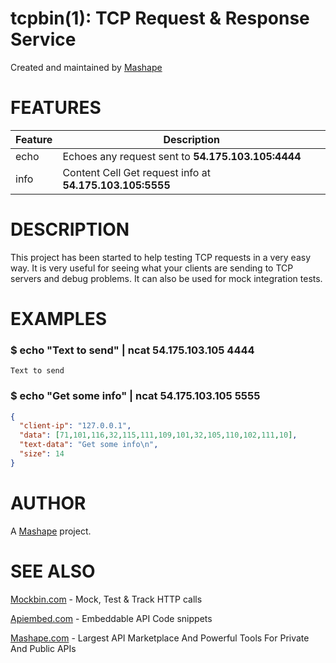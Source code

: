 # tcpbin(1): TCP Request & Response Service
Created and maintained by [Mashape](https://www.mashape.com)

# FEATURES

Feature  | Description
------------- | -------------
echo  | Echoes any request sent to **54.175.103.105:4444**
info  | Content Cell Get request info at **54.175.103.105:5555**

# DESCRIPTION

This project has been started to help testing TCP requests in a very easy way. It is very useful for seeing what your clients are sending to TCP servers and debug problems. It can also be used for mock integration tests.

# EXAMPLES

### $ echo "Text to send" | ncat 54.175.103.105 4444

```
Text to send
```

### $ echo "Get some info" | ncat 54.175.103.105 5555

```json
{
  "client-ip": "127.0.0.1",
  "data": [71,101,116,32,115,111,109,101,32,105,110,102,111,10],
  "text-data": "Get some info\n",
  "size": 14
}
```

# AUTHOR

A [Mashape](https://www.mashape.com) project.

# SEE ALSO

[Mockbin.com](https://www.mockbin.com/) - Mock, Test & Track HTTP calls

[Apiembed.com](https://www.apiembed.com/) - Embeddable API Code snippets

[Mashape.com](https://www.mashape.com/) - Largest API Marketplace And Powerful Tools For Private And Public APIs
